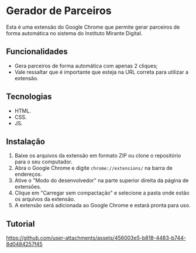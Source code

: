 # Gerador de Parceiros

Esta é uma extensão do Google Chrome que permite gerar parceiros de forma automática no sistema do Instituto Mirante Digital.

## Funcionalidades

- Gera parceiros de forma automática com apenas 2 cliques;
- Vale ressaltar que é importante que esteja na URL correta para utilizar a extensão.

## Tecnologias

- HTML.
- CSS.
- JS.

## Instalação

1. Baixe os arquivos da extensão em formato ZIP ou clone o repositório para o seu computador.
2. Abra o Google Chrome e digite `chrome://extensions/` na barra de endereços.
3. Ative o "Modo do desenvolvedor" na parte superior direita da página de extensões.
4. Clique em "Carregar sem compactação" e selecione a pasta onde estão os arquivos da extensão.
5. A extensão será adicionada ao Google Chrome e estará pronta para uso.

## Tutorial

https://github.com/user-attachments/assets/456003e5-b818-4483-b744-8d0484257f45

